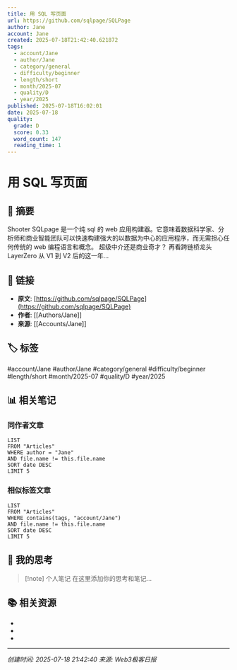 ```yaml
---
title: 用 SQL 写页面
url: https://github.com/sqlpage/SQLPage
author: Jane
account: Jane
created: 2025-07-18T21:42:40.621872
tags:
  - account/Jane
  - author/Jane
  - category/general
  - difficulty/beginner
  - length/short
  - month/2025-07
  - quality/D
  - year/2025
published: 2025-07-18T16:02:01
date: 2025-07-18
quality:
  grade: D
  score: 0.33
  word_count: 147
  reading_time: 1
---
```


# 用 SQL 写页面

## 📝 摘要

Shooter
SQLpage 是一个纯 sql 的 web 应用构建器。它意味着数据科学家、分析师和商业智能团队可以快速构建强大的以数据为中心的应用程序，而无需担心任何传统的 web 编程语言和概念。
超级中介还是商业奇才？ 再看跨链桥龙头 LayerZero 从 V1 到 V2 后的这一年...

## 🔗 链接

- **原文**: [https://github.com/sqlpage/SQLPage](https://github.com/sqlpage/SQLPage)
- **作者**: [[Authors/Jane]]
- **来源**: [[Accounts/Jane]]

## 🏷️ 标签

#account/Jane #author/Jane #category/general #difficulty/beginner #length/short #month/2025-07 #quality/D #year/2025

## 📊 相关笔记

### 同作者文章
```dataview
LIST
FROM "Articles"
WHERE author = "Jane"
AND file.name != this.file.name
SORT date DESC
LIMIT 5
```

### 相似标签文章
```dataview
LIST
FROM "Articles"
WHERE contains(tags, "account/Jane")
AND file.name != this.file.name
SORT date DESC
LIMIT 5
```

## 💭 我的思考

> [!note] 个人笔记
> 在这里添加你的思考和笔记...

## 📚 相关资源

- 
- 
- 

---

*创建时间: 2025-07-18 21:42:40*
*来源: Web3极客日报*
